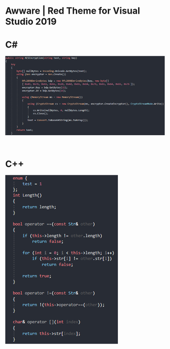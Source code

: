 # Awware | Red Theme for Visual Studio 2019

# C#
![Image alt](imgs/NETcode.png)

<br>

# C++
![Image alt](imgs/CPPcode.png)
